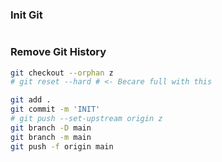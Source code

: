 ### Init Git
```bash

```

### Remove Git History
```bash
git checkout --orphan z
# git reset --hard # <- Becare full with this

git add .
git commit -m 'INIT'
# git push --set-upstream origin z
git branch -D main
git branch -m main
git push -f origin main
```